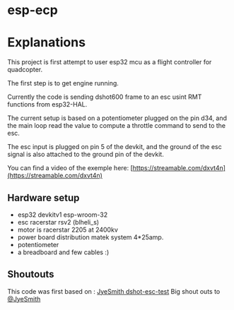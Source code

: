 # esp-ecp

# Explanations

This project is first attempt to user esp32 mcu as a flight controller for quadcopter.

The first step is to get engine running. 

Currently the code is sending dshot600 frame to an esc usint RMT functions from esp32-HAL. 

The current setup is based on a potentiometer plugged on the pin d34, and the main loop read the value to compute a throttle command to send to the esc. 

The esc input is plugged on pin 5 of the devkit, and the ground of the esc signal is also attached to the ground pin of the devkit. 

You can find a video of the exemple here: [https://streamable.com/dxvt4n](https://streamable.com/dxvt4n) 


## Hardware setup 

* esp32 devkitv1 esp-wroom-32
* esc racerstar rsv2 (blheli_s)
* motor is racerstar 2205 at 2400kv
* power board distribution matek system 4*25amp.
* potentiometer
* a breadboard and few cables :)

## Shoutouts

This code was first based on : 
[JyeSmith dshot-esc-test](https://github.com/JyeSmith/dshot-esc-tester)
Big shout outs to [@JyeSmith](https://github.com/JyeSmith)